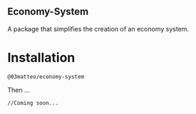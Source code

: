 ## Economy-System

A package that simplifies the creation of an economy system.

# Installation

```@03matteo/economy-system```

Then ...

```
//Coming soon...
```